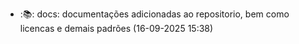- :📚: docs: documentações adicionadas ao repositorio, bem como licencas e demais padrões (16-09-2025 15:38)

